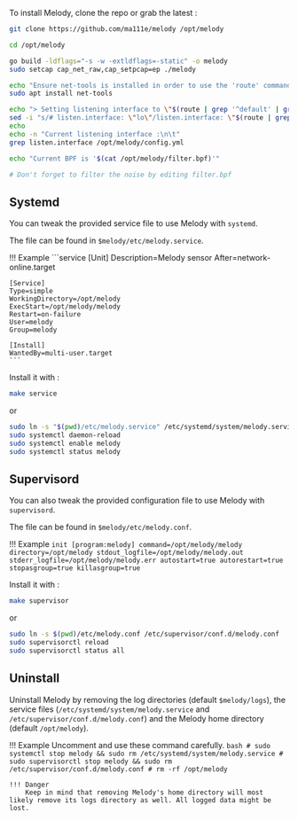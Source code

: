 To install Melody, clone the repo or grab the latest :

```bash
git clone https://github.com/ma111e/melody /opt/melody

cd /opt/melody

go build -ldflags="-s -w -extldflags=-static" -o melody
sudo setcap cap_net_raw,cap_setpcap=ep ./melody

echo "Ensure net-tools is installed in order to use the 'route' command"
sudo apt install net-tools

echo "> Setting listening interface to \"$(route | grep '^default' | grep -o '[^ ]*$')\""
sed -i "s/# listen.interface: \"lo\"/listen.interface: \"$(route | grep '^default' | grep -o '[^ ]*$')\"/g" /opt/melody/config.yml
echo
echo -n "Current listening interface :\n\t"
grep listen.interface /opt/melody/config.yml

echo "Current BPF is '$(cat /opt/melody/filter.bpf)'"

# Don't forget to filter the noise by editing filter.bpf
```

## Systemd

You can tweak the provided service file to use Melody with `systemd`.

The file can be found in `$melody/etc/melody.service`.

!!! Example
    ```service
    [Unit]
    Description=Melody sensor
    After=network-online.target
    
    [Service]
    Type=simple
    WorkingDirectory=/opt/melody
    ExecStart=/opt/melody/melody
    Restart=on-failure
    User=melody
    Group=melody
    
    [Install]
    WantedBy=multi-user.target
    ```

Install it with :

```bash
make service
```

or

```bash
sudo ln -s "$(pwd)/etc/melody.service" /etc/systemd/system/melody.service
sudo systemctl daemon-reload
sudo systemctl enable melody
sudo systemctl status melody
```

## Supervisord

You can also tweak the provided configuration file to use Melody with `supervisord`.

The file can be found in `$melody/etc/melody.conf`.

!!! Example
    ```init
    [program:melody]
    command=/opt/melody/melody
    directory=/opt/melody
    stdout_logfile=/opt/melody/melody.out
    stderr_logfile=/opt/melody/melody.err
    autostart=true
    autorestart=true
    stopasgroup=true
    killasgroup=true
    ```

Install it with :

```bash
make supervisor
```

or

```bash
sudo ln -s $(pwd)/etc/melody.conf /etc/supervisor/conf.d/melody.conf
sudo supervisorctl reload
sudo supervisorctl status all
```

## Uninstall
Uninstall Melody by removing the log directories (default `$melody/logs`), the service files (`/etc/systemd/system/melody.service` and `/etc/supervisor/conf.d/melody.conf`) and the Melody home directory (default `/opt/melody`).

!!! Example
    Uncomment and use these command carefully.
    ```bash
    # sudo systemctl stop melody && sudo rm /etc/systemd/system/melody.service
    # sudo supervisorctl stop melody && sudo rm /etc/supervisor/conf.d/melody.conf
    # rm -rf /opt/melody
    ```
    
    !!! Danger
        Keep in mind that removing Melody's home directory will most likely remove its logs directory as well. All logged data might be lost.
